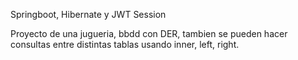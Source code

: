 Springboot, Hibernate y JWT Session

Proyecto de una jugueria, bbdd con DER, tambien se pueden hacer consultas entre distintas tablas usando inner, left, right. 